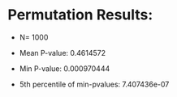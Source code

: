 # Permutation Results:

* N= 1000

* Mean P-value: 0.4614572
* Min P-value: 0.000970444

* 5th percentile of min-pvalues: 7.407436e-07